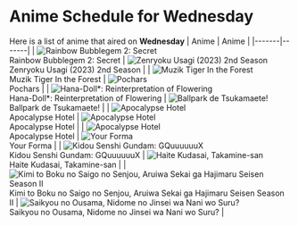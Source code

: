 # Anime Schedule for Wednesday
Here is a list of anime that aired on **Wednesday** 
| Anime | Anime |
|-------|-------|
| ![Rainbow Bubblegem 2: Secret](https://cdn.myanimelist.net/images/anime/1514/147340.webp)<br>Rainbow Bubblegem 2: Secret | ![Zenryoku Usagi (2023) 2nd Season](https://cdn.myanimelist.net/images/anime/1143/146447.webp)<br>Zenryoku Usagi (2023) 2nd Season |
| ![Muzik Tiger In the Forest](https://cdn.myanimelist.net/images/anime/1001/148823.webp)<br>Muzik Tiger In the Forest | ![Pochars](https://cdn.myanimelist.net/images/anime/1155/145243.webp)<br>Pochars |
| ![Hana-Doll*: Reinterpretation of Flowering](https://cdn.myanimelist.net/images/anime/1458/144655.webp)<br>Hana-Doll*: Reinterpretation of Flowering | ![Ballpark de Tsukamaete!](https://cdn.myanimelist.net/images/anime/1065/148659.webp)<br>Ballpark de Tsukamaete! |
| ![Apocalypse Hotel](https://cdn.myanimelist.net/images/anime/1511/148642.webp)<br>Apocalypse Hotel | ![Apocalypse Hotel](https://cdn.myanimelist.net/images/anime/1511/148642.webp)<br>Apocalypse Hotel |
| ![Apocalypse Hotel](https://cdn.myanimelist.net/images/anime/1511/148642.webp)<br>Apocalypse Hotel | ![Your Forma](https://cdn.myanimelist.net/images/anime/1577/147967.webp)<br>Your Forma |
| ![Kidou Senshi Gundam: GQuuuuuuX](https://cdn.myanimelist.net/images/anime/1052/148743.webp)<br>Kidou Senshi Gundam: GQuuuuuuX | ![Haite Kudasai, Takamine-san](https://cdn.myanimelist.net/images/anime/1521/148809.webp)<br>Haite Kudasai, Takamine-san |
| ![Kimi to Boku no Saigo no Senjou, Aruiwa Sekai ga Hajimaru Seisen Season II](https://cdn.myanimelist.net/images/anime/1660/143460.webp)<br>Kimi to Boku no Saigo no Senjou, Aruiwa Sekai ga Hajimaru Seisen Season II | ![Saikyou no Ousama, Nidome no Jinsei wa Nani wo Suru?](https://cdn.myanimelist.net/images/anime/1712/148299.webp)<br>Saikyou no Ousama, Nidome no Jinsei wa Nani wo Suru? |
